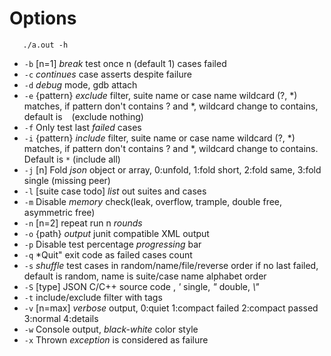 # Options

```Shell
   ./a.out -h
```

*    `-b` [n=1] *break* test once n (default 1) cases failed
*    `-c` *continues* case asserts despite failure
*    `-d` *debug* mode, gdb attach
*    `-e` {pattern} *exclude* filter, suite name or case name wildcard (?, *) matches, if pattern don't contains ? and *, wildcard change to contains, default is ` ` (exclude nothing)
*    `-f` Only test last *failed* cases
*    `-i` {pattern} *include* filter, suite name or case name wildcard (?, *) matches, if pattern don't contains ? and *, wildcard change to contains. Default is `*` (include all)
*    `-j` [n] Fold *json* object or array, 0:unfold, 1:fold short, 2:fold same, 3:fold single (missing peer)
*    `-l` [suite case todo] *list* out suites and cases
*    `-m` Disable *memory* check(leak, overflow, trample, double free, asymmetric free)
*    `-n` [n=2] repeat run n *rounds*
*    `-o` {path} *output* junit compatible XML output
*    `-p` Disable test percentage *progressing* bar
*    `-q` *Quit" exit code as failed cases count
*    `-s` *shuffle* test cases in random/name/file/reverse order if no last failed, default is random, name is suite/case name alphabet order
*    `-S` [type] JSON C/C++ source code , *'* single, *"* double, *\\"*
*    `-t` include/exclude filter with tags
*    `-v` [n=max] *verbose* output, 0:quiet 1:compact failed 2:compact passed 3:normal 4:details
*    `-w` Console output, *black-white* color style
*    `-x` Thrown *exception* is considered as failure
